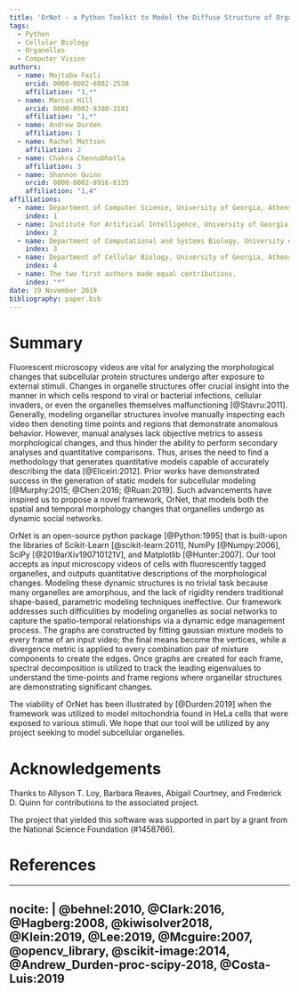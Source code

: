 ```yaml
---
title: 'OrNet - a Python Toolkit to Model the Diffuse Structure of Organelles as Social Networks'
tags:
  - Python
  - Cellular Biology
  - Organelles 
  - Computer Vision
authors:
  - name: Mojtaba Fazli
    orcid: 0000-0002-6082-2538
    affiliation: "1,*"
  - name: Marcus Hill
    orcid: 0000-0002-9380-3181
    affiliation: "1,*"
  - name: Andrew Durden
    affiliation: 1
  - name: Rachel Mattson
    affiliation: 2 
  - name: Chakra Chennubhotla
    affiliation: 3 
  - name: Shannon Quinn
    orcid: 0000-0002-8916-6335
    affiliation: "1,4"
affiliations:
  - name: Department of Computer Science, University of Georgia, Athens, GA 30602 USA
    index: 1
  - name: Institute for Artificial Intelligence, University of Georgia, Athens, GA 30602 USA
    index: 2
  - name: Department of Computational and Systems Biology, University of Pittsburgh, Pittsburgh, PA 15232 USA
    index: 3 
  - name: Department of Cellular Biology, University of Georgia, Athens, GA 30602 USA
    index: 4 
  - name: The two first authors made equal contributions.
    index: "*"
date: 19 November 2019
bibliography: paper.bib
---
```


# Summary

Fluorescent microscopy videos are vital for analyzing the morphological changes that subcellular protein structures undergo after exposure to external stimuli. Changes in organelle structures offer crucial insight into the manner in which cells respond to viral or bacterial infections, cellular invaders, or even the organelles themselves malfunctioning [@Stavru:2011]. Generally, modeling organellar structures involve manually inspecting each video then denoting time points and regions that demonstrate anomalous behavior. However, manual analyses lack objective metrics to assess morphological changes, and thus hinder the ability to perform secondary analyses and quantitative comparisons. Thus, arises the need to find a methodology that generates quantitative models capable of accurately describing the data [@Eliceiri:2012]. Prior works have demonstrated success in the generation of static models for subcellular modeling [@Murphy:2015; @Chen:2016; @Ruan:2019]. Such advancements have inspired us to propose a novel framework, OrNet, that models both the spatial and temporal morphology changes that organelles undergo as dynamic social networks.

OrNet is an open-source python package [@Python:1995] that is built-upon the libraries of Scikit-Learn [@scikit-learn:2011], NumPy [@Numpy:2006], SciPy [@2019arXiv190710121V], and Matplotlib [@Hunter:2007]. Our tool accepts as input microscopy videos of cells with fluorescently tagged organelles, and outputs quantitative descriptions of the morphological changes. Modeling these dynamic structures is no trivial task because many organelles are amorphous, and the lack of rigidity renders traditional shape-based, parametric modeling techniques ineffective. Our framework addresses such difficulities by modeling organelles as social networks to capture the spatio-temporal relationships via a dynamic edge management process. The graphs are constructed by fitting gaussian mixture models to every frame of an input video; the final means become the vertices, while a divergence metric is applied to every combination pair of mixture components to create the edges. Once graphs are created for each frame, spectral decomposition is utilized to track the leading eigenvalues to understand the time-points and frame regions where organellar structures are demonstrating significant changes. 

The viability of OrNet has been illustrated by [@Durden:2019] when the framework was utilized to model mitochondria found in HeLa cells that were exposed to various stimuli. We hope that our tool will be utilized by any project seeking to model subcellular organelles. 


# Acknowledgements

Thanks to Allyson T. Loy, Barbara Reaves, Abigail Courtney, and Frederick D. Quinn for contributions to the associated project.

The project that yielded this software was supported in part by a grant from the National Science Foundation (#1458766).

# References

---
nocite: |
    @behnel:2010, @Clark:2016, 
    @Hagberg:2008, @kiwisolver2018, 
    @Klein:2019, @Lee:2019,
    @Mcguire:2007, @opencv_library,
    @scikit-image:2014, @Andrew_Durden-proc-scipy-2018,
    @Costa-Luis:2019
---
